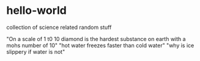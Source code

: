 # hello-world
collection of science related random stuff

"On a scale of 1 t0 10 diamond is the hardest substance on earth with a mohs number of 10"
"hot water freezes faster than cold water"
"why is ice slippery if water is not"
